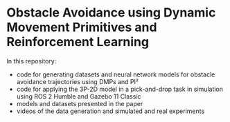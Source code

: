 # Obstacle Avoidance using Dynamic Movement Primitives and Reinforcement Learning

In this repository: 
- code for generating datasets and neural network models for obstacle avoidance trajectories using DMPs and PI²
- code for applying the 3P-2D model in a pick-and-drop task in simulation using ROS 2 Humble and Gazebo 11 Classic
- models and datasets presented in the paper
- videos of the data generation and simulated and real experiments

